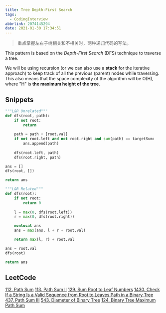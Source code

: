 ```yaml
---
title: Tree Depth-First Search
tags:
  - CodingInterview
abbrlink: 2074145294
date: 2021-01-30 17:34:51
---
```

> 重点掌握左右子树相关和不相关时，两种递归代码的写法。

This pattern is based on the _Depth-First Search_ (DFS) technique to traverse a tree.

We will be using recursion (or we can also use a **stack** for the iterative approach) to keep track of all the previous (parent) nodes while traversing. This also means that the space complexity of the algorithm will be O(H), where "H" is **the maximum height of the tree**.

## Snippets
```python
"""L&R Unrelated"""
def dfs(root, path):
    if not root:
        return
    
    path = path + [root.val]
    if not root.left and not root.right and sum(path) == targetSum:
        ans.append(path)
    
    dfs(root.left, path)
    dfs(root.right, path)

ans = []
dfs(root, [])

return ans
```
```python
"""L&R Related"""
def dfs(root):
    if not root:
        return 0
    
    l = max(0, dfs(root.left))
    r = max(0, dfs(root.right))

    nonlocal ans
    ans = max(ans, l + r + root.val)

    return max(l, r) + root.val

ans = root.val
dfs(root)

return ans
```

## LeetCode
[112. Path Sum](https://leetcode.com/problems/path-sum/)
[113. Path Sum II](https://leetcode.com/problems/path-sum-ii/)
[129. Sum Root to Leaf Numbers](https://leetcode.com/problems/sum-root-to-leaf-numbers/)
[1430. Check If a String Is a Valid Sequence from Root to Leaves Path in a Binary Tree](https://leetcode.com/problems/check-if-a-string-is-a-valid-sequence-from-root-to-leaves-path-in-a-binary-tree/)
[437. Path Sum III](https://leetcode.com/problems/path-sum-iii/)
[543. Diameter of Binary Tree](https://leetcode.com/problems/diameter-of-binary-tree/)
[124. Binary Tree Maximum Path Sum](https://leetcode.com/problems/binary-tree-maximum-path-sum/)

